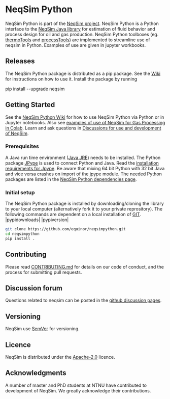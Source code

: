 # NeqSim Python

NeqSim Python is part of the [NeqSim project](https://equinor.github.io/neqsimhome/). NeqSim Python is a Python interface to the [NeqSim Java library](https://github.com/equinor/neqsim) for estimation of fluid behavior and process design for oil and gas production. NeqSim Python toolboxes (eg. [thermoTools](https://github.com/equinor/neqsimpython/blob/master/src/neqsim/thermo/thermoTools.py) and [processTools](https://github.com/equinor/neqsimpython/blob/master/src/neqsim/process/processTools.py)) are implemented to streamline use of neqsim in Python. Examples of use are given in jupyter workbooks.

## Releases

The NeqSim Python package is distributed as a pip package. See the [Wiki](https://github.com/equinor/neqsimpython/wiki) for instructions on how to use it. Install the package by running

pip install --upgrade neqsim

## Getting Started

See the [NeqSim Python Wiki](https://github.com/equinor/neqsimpython/wiki) for how to use NeqSim Python via Python or in Jupyter notebooks. Also see [examples of use of NeqSim for Gas Processing in Colab](https://colab.research.google.com/github/EvenSol/NeqSim-Colab/blob/master/notebooks/examples_of_NeqSim_in_Colab.ipynb#scrollTo=kHt6u-utpvYf). Learn and ask questions in [Discussions for use and development of NeqSim](https://github.com/equinor/neqsim/discussions).

### Prerequisites

A Java run time environment ([Java JRE](https://adoptium.net/)) needs to be installed. The Python package [JPype](https://github.com/jpype-project/jpype) is used to connect Python and Java. Read the [installation requirements for Jpype](https://jpype.readthedocs.io/en/latest/install.html). Be aware that mixing 64 bit Python with 32 bit Java and vice versa crashes on import of the jpype module. The needed Python packages are listed in the [NeqSim Python dependencies page](https://github.com/equinor/neqsimpython/network/dependencies).

### Initial setup

The NeqSim Python package is installed by downloading/cloning the library to your local computer (alternatively fork it to your private reprository). The following commands are dependent on a local installation of [GIT](https://git-scm.com/). |pypidownloads| |pypiversion|  

```bash
git clone https://github.com/equinor/neqsimpython.git
cd neqsimpython
pip install .
```

## Contributing

Please read [CONTRIBUTING.md](CONTRIBUTING.md) for details on our code of conduct, and the process for submitting pull requests.


## Discussion forum

Questions related to neqsim can be posted in the [github discussion pages](https://github.com/equinor/neqsim/discussions).

## Versioning

NeqSim use [SemVer](https://semver.org/) for versioning.

## Licence

NeqSim is distributed under the [Apache-2.0](https://github.com/equinor/neqsimsource/blob/master/LICENSE) licence.

## Acknowledgments

A number of master and PhD students at NTNU have contributed to development of NeqSim. We greatly acknowledge their contributions.
